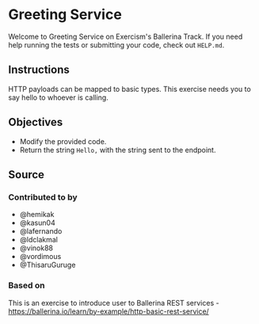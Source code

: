 # Greeting Service

Welcome to Greeting Service on Exercism's Ballerina Track.
If you need help running the tests or submitting your code, check out `HELP.md`.

## Instructions

HTTP payloads can be mapped to basic types. This exercise needs you to say hello to whoever is calling.

## Objectives

- Modify the provided code.
- Return the string `Hello,` with the string sent to the endpoint.

## Source

### Contributed to by

- @hemikak
- @kasun04
- @lafernando
- @ldclakmal
- @vinok88
- @vordimous
- @ThisaruGuruge

### Based on

This is an exercise to introduce user to Ballerina REST services - https://ballerina.io/learn/by-example/http-basic-rest-service/
